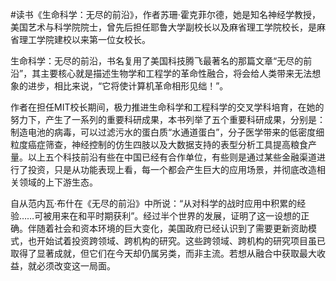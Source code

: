 #读书《生命科学：无尽的前沿》，作者苏珊·霍克菲尔德，她是知名神经学教授，美国艺术与科学院院士，曾先后担任耶鲁大学副校长以及麻省理工学院校长，是麻省理工学院建校以来第一位女校长。

生命科学：无尽的前沿，书名复用了美国科技腾飞最著名的那篇文章“无尽的前沿”，其主要核心就是描述生物学和工程学的革命性融合，将会给人类带来无法想象的进步，相比来说，“它将使计算机革命相形见绌！”。

作者在担任MIT校长期间，极力推进生命科学和工程科学的交叉学科培育，在她的努力下，产生了一系列的重要科研成果，本书列举了五个重要科研成果，分别是：制造电池的病毒，可以过滤污水的蛋白质“水通道蛋白”，分子医学带来的低密度细粒度癌症筛查，神经控制的仿生四肢以及大数据支持的表型分析工具提高粮食产量。以上五个科技前沿有些在中国已经有合作单位，有些则是通过某些金融渠道进行了投资，只是从功能表现上看，每一个都会产生巨大的应用场景，并彻底改造相关领域的上下游生态。

自从范内瓦·布什在《无尽的前沿》中所说：“从对科学的战时应用中积累的经验……可被用来在和平时期获利”。经过半个世界的发展，证明了这一设想的正确。伴随着社会和资本环境的巨大变化，美国政府已经认识到了需要更新资助模式，也开始试着投资跨领域、跨机构的研究。这些跨领域、跨机构的研究项目虽已取得了显著成就，但它们在今天却仍属另类，而非主流。若想从融合中获取最大收益，就必须改变这一局面。
